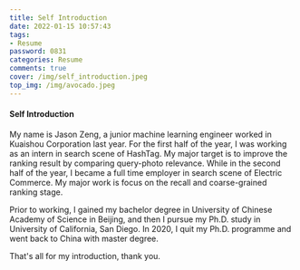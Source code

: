 ```yaml
---
title: Self Introduction
date: 2022-01-15 10:57:43
tags: 
- Resume
password: 0831
categories: Resume
comments: true
cover: /img/self_introduction.jpeg
top_img: /img/avocado.jpeg
---
```


#### Self Introduction

My name is Jason Zeng, a junior machine learning engineer worked in Kuaishou Corporation last year. For the first half of the year, I was working as an intern in search scene of HashTag. My major target is to improve the ranking result by comparing query-photo relevance. While in the second half of the year, I became a full time employer in search scene of Electric Commerce. My major work is focus on the recall and coarse-grained ranking stage.

Prior to working, I gained my bachelor degree in University of Chinese Academy of Science in Beijing, and then I pursue my Ph.D. study in University of California, San Diego. In 2020, I quit my Ph.D. programme and went back to China with master degree.

That's all for my introduction, thank you.
